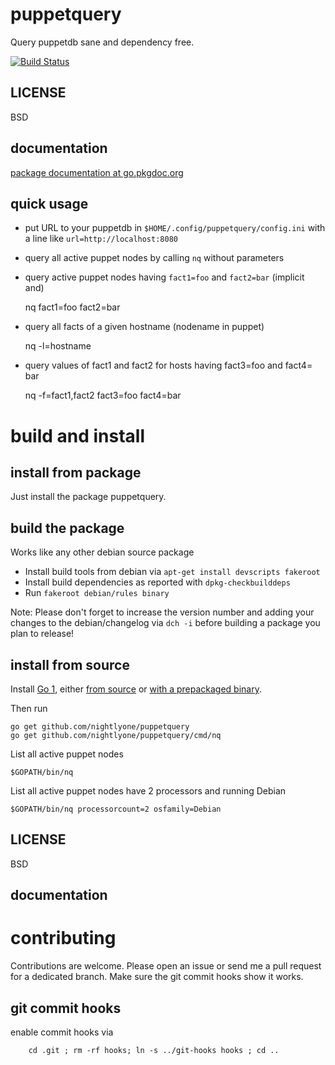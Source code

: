 puppetquery
===========

Query puppetdb sane and dependency free.

[![Build Status][1]][2]

[1]: https://secure.travis-ci.org/nightlyone/puppetquery.png
[2]: http://travis-ci.org/nightlyone/puppetquery


LICENSE
-------
BSD

documentation
-------------
[package documentation at go.pkgdoc.org](http://go.pkgdoc.org/github.com/nightlyone/puppetquery)


quick usage
-----------
* put URL to your puppetdb in `$HOME/.config/puppetquery/config.ini`
  with a line like `url=http://localhost:8080`
* query all active puppet nodes by calling `nq` without parameters
* query active puppet nodes having `fact1=foo` and `fact2=bar` (implicit and)

	nq fact1=foo fact2=bar

* query all facts of a given hostname (nodename in puppet)

	nq -l=hostname


* query values of fact1 and fact2 for hosts having fact3=foo and fact4= bar

	nq -f=fact1,fact2 fact3=foo fact4=bar

build and install
=================

install from package
--------------------
Just install the package puppetquery.

build the package
-----------------
Works like any other debian source package
 * Install build tools from debian via `apt-get install devscripts fakeroot`
 * Install build dependencies as reported with `dpkg-checkbuilddeps`
 * Run `fakeroot debian/rules binary`

Note: Please don't forget to increase the version number and adding your changes
to the debian/changelog via `dch -i` before building a package you plan to release!

install from source
-------------------

Install [Go 1][3], either [from source][4] or [with a prepackaged binary][5].

Then run

	go get github.com/nightlyone/puppetquery
	go get github.com/nightlyone/puppetquery/cmd/nq

List all active puppet nodes

	$GOPATH/bin/nq

List all active puppet nodes have 2 processors and running Debian

	$GOPATH/bin/nq processorcount=2 osfamily=Debian

[3]: http://golang.org
[4]: http://golang.org/doc/install/source
[5]: http://golang.org/doc/install

LICENSE
-------
BSD

documentation
-------------

contributing
============

Contributions are welcome. Please open an issue or send me a pull request for a dedicated branch.
Make sure the git commit hooks show it works.

git commit hooks
-----------------------
enable commit hooks via

        cd .git ; rm -rf hooks; ln -s ../git-hooks hooks ; cd ..

